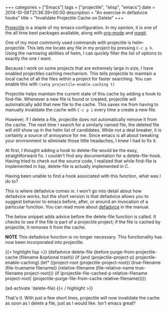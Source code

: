 +++
categories = ["Emacs"]
tags = ["projectile", "elisp", "emacs"]
date = 2014-10-06T21:36:39+00:00
description = "An exercise in defadvice hooks"
title = "Invalidate Projectile Cache on Delete"
+++

[Projectile](https://github.com/bbatsov/projectile) is a staple of my emacs
configuration.  In my opinion, it is one of the all time best packages
available, along with [org-mode](https://github.com/jwiegley/org-mode) and
[magit](https://github.com/magit/magit).

One of my most commonly used commands with projectile is helm-projectile.  This
lets me locate any file in my project by pressing `C-c p h`.  Using the
narrowing abilities of helm, I can quickly filter the list of options to
exactly the one I want.<!--more-->

Because I work on some projects that are extremely large in size, I have
enabled projectiles caching mechanism.  This tells projectile to maintain a
local cache of all the files within a project for faster searching.  You can
enable this with `(setq projectile-enable-caching t)`

Projectile helps maintain the current state of this cache by adding a hook to
find-file.  Whenever a new file is found or created, projectile will
automatically add that new file to the cache.  This saves me from having to
manually invalidate the cache with `C-c p i` every time a create a new file.

However, if I delete a file, projectile does not automatically remove it from
the cache.  The next time I search for a similarly named file, the deleted file
will still show up in the helm list of candidates.  While not a deal breaker,
it is certainly a source of annoyance for me.  Since emacs is all about
tweaking your environment to eliminate those little headaches, I knew I had to
fix it.

At first, I thought adding a hook to delete-file would be the easy,
straightforward fix.  I couldn't find any documentation for a
delete-file-hook.  Having tried to check out the source code, I realized that
while find-file is implemented in lisp, delete-file is actually implemented in
C.

Having been unable to find a hook associated with this function, what was I do
to?

This is where defadvice comes in.  I won't go into detail about how defadvice
works, but the short version is that defadvice allows you to suggest behavior
to emacs before, after, or around an invocation of a particular function.  You
can read more about
[defadvice](https://www.gnu.org/software/emacs/manual/html_node/elisp/Advising-Functions.html)
in the manual.

The below snippet adds advice before the delete-file function is called.  It
checks to see if the file is part of a projectile project; if the file is
cached by projectile, it removes it from the cache.

**NOTE** This defadvice function is no longer necessary.  This functionality has
 now been incorporated into projectile.

{{< highlight lisp >}}
(defadvice delete-file (before purge-from-projectile-cache (filename &optional trash))
  (if (and (projectile-project-p) projectile-enable-caching)
      (let* ((project-root (projectile-project-root))
             (true-filename (file-truename filename))
             (relative-filename (file-relative-name true-filename project-root)))
        (if (projectile-file-cached-p relative-filename project-root)
            (projectile-purge-file-from-cache relative-filename)))))

(ad-activate 'delete-file)
{{< / highlight >}}

That's it.  With just a few short lines, projectile will now invalidate the
cache as soon as I delete a file, just as I would like.  Isn't emacs great?
